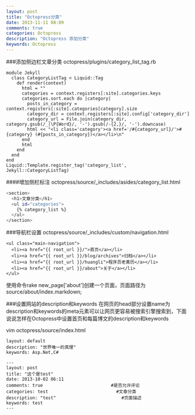 ```yaml
---
layout: post
title: "Octopress分类"
date: 2013-11-11 08:09
comments: true
categories: Octopress
description: "Octopress 添加分类"
keywords: Octopress
---
```


###添加侧边栏文章分类
octopress/plugins/category_list_tag.rb    
```
module Jekyll 
  class CategoryListTag < Liquid::Tag 
    def render(context) 
      html = "" 
      categories = context.registers[:site].categories.keys 
      categories.sort.each do |category| 
        posts_in_category = context.registers[:site].categories[category].size 
        category_dir = context.registers[:site].config['category_dir'] 
        category_url = File.join(category_dir, category.gsub(/_|\P{Word}/, '-').gsub(/-{2,}/, '-').downcase) 
        html << "<li class='category'><a href='/#{category_url}/'>#{category} (#{posts_in_category})</a></li>\n" 
      end 
      html 
    end 
  end 
end
Liquid::Template.register_tag('category_list', Jekyll::CategoryListTag)
```
<!-- more -->

####增加侧栏标注
octopress/source/_includes/asides/category_list.html  
```bash
<section> 
  <h1>文章分类</h1> 
  <ul id="categories"> 
    {% category_list %} 
  </ul> 
</section>
```



###导航栏设置
octopress/source/_includes/custom/navigation.html  
```
<ul class="main-navigation">
  <li><a href="{{ root_url }}/">首页</a></li>
  <li><a href="{{ root_url }}/blog/archives">归档</a></li>
  <li><a href="{{ root_url }}/huangli">程序员老黄历</a></li>
  <li><a href="{{ root_url }}/about">关于</a></li>
</ul>
```
使用命令rake new_page['about']创建一个页面，页面路径为source/about/index.markdown;



###设置网站的description和keywords
在网页的head部分设置name为description和keywords的meta元素可以让网页更容易被搜索引擎搜索到，下面说说怎样在Octopress中设置首页和每篇博文的description和keywords  

vim octopress/source/index.html  
```
layout: default
description: "世界唯一的真理"
keywords: Asp.Net,C#
```

```
---
layout: post
title: "这个是test"
date: 2013-10-02 06:11
comments: true                          #是否允许评论
categories: test                          #文章分类
description: "test"                         #页面描述
keywords: test
---
```
